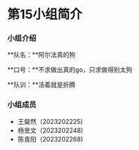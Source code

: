 # 第15小组简介  

### 小组介绍  

**队名：**阿尔法真的狗  

**口号：**不求做出真的go，只求做得别太狗  

**队训：**活着就是折腾  

### 小组成员  

- 王粲然（2023202225)  
- 杨昱文（2023202248)  
- 陈青阳（2023202268)  













#### 



